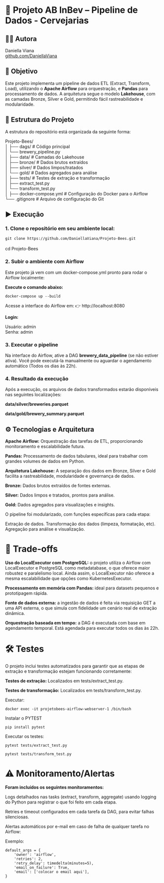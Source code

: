 # 🍺 Projeto AB InBev – Pipeline de Dados - Cervejarias

## 👩‍💻 Autora

Daniella Viana  
[github.com/DaniellaViana](https://github.com/DaniellaViana) 

## 📌 Objetivo
Este projeto implementa um pipeline de dados ETL (Extract, Transform, Load), utilizando o **Apache Airflow** para orquestração, e **Pandas** para processamento de dados. A arquitetura segue o modelo **Lakehouse**, com as camadas Bronze, Silver e Gold, permitindo fácil rastreabilidade e modularidade.

## 📁 Estrutura do Projeto

A estrutura do repositório está organizada da seguinte forma:

Projeto-Bees/ <br>│ ├── dags/ # Código principal
<br>│    └── brewery_pipeline.py
<br>│ ├── data/ # Camadas do Lakehouse
<br>│ ├── bronze/ # Dados brutos extraídos 
<br>│ ├── silver/ # Dados limpos/tratados
<br>│ └── gold/ # Dados agregados para análise 
<br>│ ├── tests/ # Testes de extração e transformação
<br>│ ├── extract_test.py
<br>│ └── transform_test.py 
<br>│ ├── docker-compose.yml # Configuração do Docker para o Airflow 
<br>└── .gitignore # Arquivo de configuração do Git
 
## ▶️ Execução

### 1. Clone o repositório em seu ambiente local:
   
```git clone https://github.com/DaniellaViana/Projeto-Bees.git```
<br><br>cd Projeto-Bees

### 2. Subir o ambiente com Airflow

Este projeto já vem com um docker-compose.yml pronto para rodar o Airflow localmente:

**Execute o comando abaixo:**

```docker-compose up --build```

Acesse a interface do Airflow em:
👉 http://localhost:8080

**Login:**

Usuário: admin
<br>Senha: admin

### 3. Executar o pipeline
Na interface do Airflow, ative a DAG **brewery_data_pipeline** (se não estiver ativa). Você pode executá-la manualmente ou aguardar o agendamento automático (Todos os dias às 22h).

### 4. Resultado da execução
Após a execução, os arquivos de dados transformados estarão disponíveis nas seguintes localizações:

**data/silver/breweries.parquet**

**data/gold/brewery_summary.parquet**

## ⚙️ Tecnologias e Arquitetura

**Apache Airflow:** Orquestração das tarefas de ETL, proporcionando monitoramento e escalabilidade futura.

**Pandas:** Processamento de dados tabulares, ideal para trabalhar com grandes volumes de dados em Python.

**Arquitetura Lakehouse:** A separação dos dados em Bronze, Silver e Gold facilita a rastreabilidade, modularidade e governança de dados.

**Bronze:** Dados brutos extraídos de fontes externas.

**Silver:** Dados limpos e tratados, prontos para análise.

**Gold:** Dados agregados para visualizações e insights.

O pipeline foi modularizado, com funções específicas para cada etapa:

Extração de dados.
Transformação dos dados (limpeza, formatação, etc).
Agregação para análise e visualização.

# 🔄 Trade-offs
**Uso do LocalExecutor com PostgreSQL:** o projeto utiliza o Airflow com LocalExecutor e PostgreSQL como metadatabase, o que oferece maior robustez e paralelismo local. Ainda assim, o LocalExecutor não oferece a mesma escalabilidade que opções como KubernetesExecutor.

**Processamento em memória com Pandas:** ideal para datasets pequenos e prototipagem rápida. 

**Fonte de dados externa:** a ingestão de dados é feita via requisição GET a uma API externa, o que simula com fidelidade um cenário real de extração dinâmica.

**Orquestração baseada em tempo:** a DAG é executada com base em agendamento temporal. Está agendada para executar todos os dias às 22h.

# 🛠️ Testes
O projeto inclui testes automatizados para garantir que as etapas de extração e transformação estejam funcionando corretamente:

**Testes de extração:** Localizados em tests/extract_test.py.

**Testes de transformação:** Localizados em tests/transform_test.py.

Executar:

```docker exec -it projetobees-airflow-webserver-1 /bin/bash```

Instalar o PYTEST

```pip install pytest```

Executar os testes:

```pytest tests/extract_test.py```

```pytest tests/transform_test.py```

# ⚠️ Monitoramento/Alertas

**Foram incluídos os seguintes monitoramentos:**

Logs detalhados nas tasks (extract, transform, aggregate) usando logging do Python para registrar o que foi feito em cada etapa.

Retries e timeout configurados em cada tarefa da DAG, para evitar falhas silenciosas.

Alertas automáticos por e-mail em caso de falha de qualquer tarefa no Airflow:

Exemplo:

```
default_args = {
    'owner': 'airflow',
    'retries': 2,
    'retry_delay': timedelta(minutes=5),
    'email_on_failure': True,
    'email': ['colocar o email aqui'],
}
```

